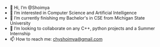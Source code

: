 - 👋 Hi, I’m @Shoimya
- 👀 I’m interested in Computer Science and Artificial Intelligence 
- 🌱 I’m currently finishing my Bachelor's in CSE from Michigan State University 
- 💞️ I’m looking to collaborate on any C++, python projects and a Summer Internship
- 📫 How to reach me: chyshoimya@gmail.com

<!---
Shoimya/Shoimya is a ✨ special ✨ repository because its `README.md` (this file) appears on your GitHub profile.
You can click the Preview link to take a look at your changes.
--->

